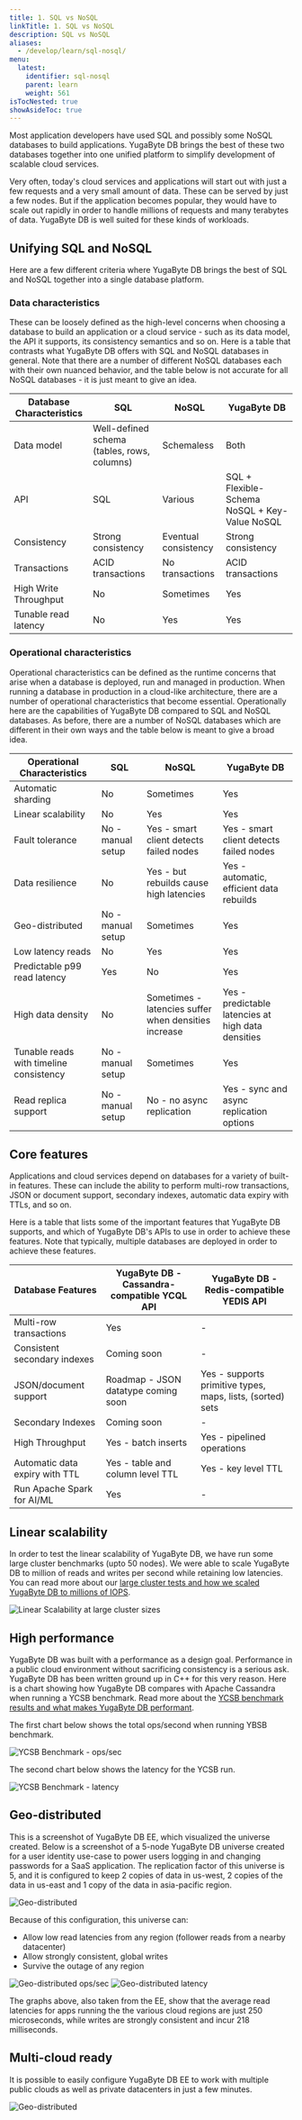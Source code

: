 ```yaml
---
title: 1. SQL vs NoSQL
linkTitle: 1. SQL vs NoSQL
description: SQL vs NoSQL
aliases:
  - /develop/learn/sql-nosql/
menu:
  latest:
    identifier: sql-nosql
    parent: learn
    weight: 561
isTocNested: true
showAsideToc: true
---
```


Most application developers have used SQL and possibly some NoSQL databases to build applications. YugaByte DB brings the best of these two databases together into one unified platform to simplify development of scalable cloud services.

Very often, today's cloud services and applications will start out with just a few requests and a very small amount of data. These can be served by just a few nodes. But if the application becomes popular, they would have to scale out rapidly in order to handle millions of requests and many terabytes of data. YugaByte DB is well suited for these kinds of workloads.

## Unifying SQL and NoSQL

Here are a few different criteria where YugaByte DB brings the best of SQL and NoSQL together into a single database platform.

### Data characteristics

These can be loosely defined as the high-level concerns when choosing a database to build an application or a cloud service - such as its data model, the API it supports, its consistency semantics and so on. Here is a table that contrasts what YugaByte DB offers with SQL and NoSQL databases in general. Note that there are a number of different NoSQL databases each with their own nuanced behavior, and the table below is not accurate for all NoSQL databases - it is just meant to give an idea.

| Database Characteristics  | SQL | NoSQL | YugaByte DB |
| --------------- | ---------------- | ------------------ | ------------------ |
| Data model | Well-defined schema (tables, rows, columns)  | Schemaless | Both |
| API    | SQL | Various | SQL + Flexible-Schema NoSQL + Key-Value NoSQL |
| Consistency | Strong consistency | Eventual consistency | Strong consistency |
| Transactions | ACID transactions | No transactions | ACID transactions |
| High Write Throughput | No | Sometimes | Yes
| Tunable read latency | No | Yes | Yes


### Operational characteristics

Operational characteristics can be defined as the runtime concerns that arise when a database is deployed, run and managed in production. When running a database in production in a cloud-like architecture, there are a number of operational characteristics that become essential. Operationally here are the capabilities of YugaByte DB compared to SQL and NoSQL databases. As before, there are a number of NoSQL databases which are different in their own ways and the table below is meant to give a broad idea.

| Operational Characteristics  | SQL | NoSQL | YugaByte DB |
| --------------- | ---------------- | ------------------ | ------------------ |
| Automatic sharding | No | Sometimes | Yes
| Linear scalability | No | Yes | Yes 
| Fault tolerance | No - manual setup | Yes - smart client detects failed nodes | Yes - smart client detects failed nodes
| Data resilience | No | Yes - but rebuilds cause high latencies | Yes - automatic, efficient data rebuilds
| Geo-distributed | No - manual setup | Sometimes | Yes
| Low latency reads | No | Yes | Yes
| Predictable p99 read latency | Yes | No | Yes
| High data density | No | Sometimes - latencies suffer when densities increase | Yes - predictable latencies at high data densities
| Tunable reads with timeline consistency | No - manual setup | Sometimes | Yes
| Read replica support | No - manual setup | No - no async replication | Yes - sync and async replication options


## Core features

Applications and cloud services depend on databases for a variety of built-in features. These can include the ability to perform multi-row transactions, JSON or document support, secondary indexes, automatic data expiry with TTLs, and so on.

Here is a table that lists some of the important features that YugaByte DB supports, and which of YugaByte DB's APIs to use in order to achieve these features. Note that typically, multiple databases are deployed in order to achieve these features.

| Database Features  | YugaByte DB - Cassandra-compatible YCQL API | YugaByte DB - Redis-compatible YEDIS API|
| --------------- | ---------------- | ------------------ |
| Multi-row transactions | Yes | - |
| Consistent secondary indexes | Coming soon | - |
| JSON/document support | Roadmap - JSON datatype coming soon | Yes - supports primitive types, maps, lists, (sorted) sets |
| Secondary Indexes | Coming soon | - |
| High Throughput | Yes - batch inserts | Yes - pipelined operations |
| Automatic data expiry with TTL | Yes - table and column level TTL | Yes - key level TTL |
| Run Apache Spark for AI/ML | Yes | - |


## Linear scalability

In order to test the linear scalability of YugaByte DB, we have run some large cluster benchmarks (upto 50 nodes). We were able to scale YugaByte DB to million of reads and writes per second while retaining low latencies. You can read more about our [large cluster tests and how we scaled YugaByte DB to millions of IOPS](https://blog.yugabyte.com/scaling-yugabyte-db-to-millions-of-reads-and-writes-fb86cea5ff15).

![Linear Scalability at large cluster sizes](/images/develop/learn/yb-scale-out.png)

## High performance

YugaByte DB was built with a performance as a design goal. Performance in a public cloud environment without sacrificing consistency is a serious ask. YugaByte DB has been written ground up in C++ for this very reason. Here is a chart showing how YugaByte DB compares with Apache Cassandra when running a YCSB benchmark. Read more about the [YCSB benchmark results and what makes YugaByte DB performant](https://blog.yugabyte.com/building-a-strongly-consistent-cassandra-with-better-performance-aa96b1ab51d6).

The first chart below shows the total ops/second when running YBSB benchmark.

![YCSB Benchmark - ops/sec](/images/develop/learn/yb-perf-ycsb-ops.png)

The second chart below shows the latency for the YCSB run.

![YCSB Benchmark - latency](/images/develop/learn/yb-perf-ycsb-latency.png)


## Geo-distributed

This is a screenshot of YugaByte DB EE, which visualized the universe created. Below is a screenshot of a 5-node YugaByte DB universe created for a user identity use-case to power users logging in and changing passwords for a SaaS application. The replication factor of this universe is 5, and it is configured to keep 2 copies of data in us-west, 2 copies of the data in us-east and 1 copy of the data in asia-pacific region. 

![Geo-distributed](/images/develop/learn/yb-geo-distributed.png)

Because of this configuration, this universe can:

- Allow low read latencies from any region (follower reads from a nearby datacenter)
- Allow strongly consistent, global writes
- Survive the outage of any region

![Geo-distributed ops/sec](/images/develop/learn/yb-geo-distributed-ops.png)
![Geo-distributed latency](/images/develop/learn/yb-geo-distributed-latency.png)

The graphs above, also taken from the EE, show that the average read latencies for apps running the the various cloud regions are just 250 microseconds, while writes are strongly consistent and incur 218 milliseconds.


## Multi-cloud ready

It is possible to easily configure YugaByte DB EE to work with multiple public clouds as well as private datacenters in just a few minutes.

![Geo-distributed](/images/develop/learn/yb-multi-cloud-ready.png)
